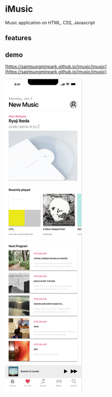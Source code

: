 # iMusic
Music application on HTML, CSS, Javascript

## features

## demo
[https://saintsungminpark.github.io/imusic/imusic](https://saintsungminpark.github.io/imusic/imusic)
                
![ex_screenshot](./screenshot.png)